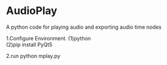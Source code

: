 # AudioPlay
A python code for playing audio and exporting audio time nodes

1.Configure Environment.
 (1)python  
 (2)pip install PyQt5

2.run
python mplay.py
